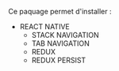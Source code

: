 Ce paquage permet d'installer :

- REACT NATIVE
  - STACK NAVIGATION
  - TAB NAVIGATION
  - REDUX
  - REDUX PERSIST